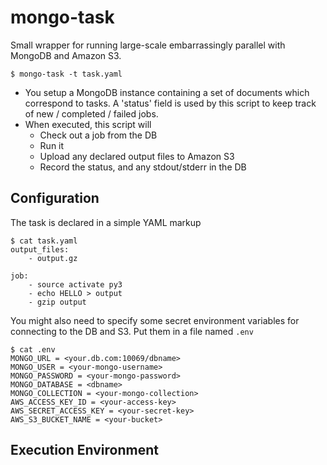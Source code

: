 mongo-task
==========

Small wrapper for running large-scale embarrassingly parallel with
MongoDB and Amazon S3.

```
$ mongo-task -t task.yaml
```

- You setup a MongoDB instance containing a set of documents which correspond
  to tasks. A 'status' field is used by this script to keep track of
  new / completed / failed jobs.
- When executed, this script will
   - Check out a job from the DB
   - Run it
   - Upload any declared output files to Amazon S3
   - Record the status, and any stdout/stderr in the DB

Configuration
-------------

The task is declared in a simple YAML markup

```
$ cat task.yaml
output_files:
    - output.gz

job:
    - source activate py3
    - echo HELLO > output
    - gzip output
```

You might also need to specify some secret environment variables for connecting
to the DB and S3. Put them in a file named `.env`

```
$ cat .env
MONGO_URL = <your.db.com:10069/dbname>
MONGO_USER = <your-mongo-username>
MONGO_PASSWORD = <your-mongo-password>
MONGO_DATABASE = <dbname>
MONGO_COLLECTION = <your-mongo-collection>
AWS_ACCESS_KEY_ID = <your-access-key>
AWS_SECRET_ACCESS_KEY = <your-secret-key>
AWS_S3_BUCKET_NAME = <your-bucket>
```

Execution Environment
---------------------



